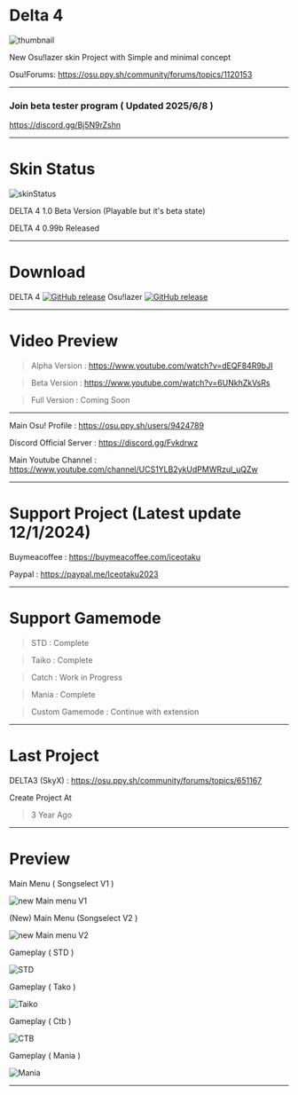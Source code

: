 # Delta 4
![thumbnail](https://github.com/user-attachments/assets/72fecd1a-acfd-4207-a866-68c638012f12)

New Osu!lazer skin Project with Simple and minimal concept

Osu!Forums: https://osu.ppy.sh/community/forums/topics/1120153

-----------------------------------------------------------------------------------------------------------------

### Join beta tester program  ( Updated 2025/6/8 )
https://discord.gg/Bj5N9rZshn

-----------------------------------------------------------------------------------------------------------------

# Skin Status
![skinStatus](https://github.com/user-attachments/assets/7db803d1-ac3f-4422-a41a-c29689adc035)

DELTA 4 1.0 Beta Version (Playable but it's beta state)

DELTA 4 0.99b Released 

-----------------------------------------------------------------------------------------------------------------
# Download

DELTA 4 [![GitHub release](https://img.shields.io/github/release/Iceotaku/DELTA4)](https://github.com/Iceotaku/DELTA4/releases/latest) 
Osu!lazer [![GitHub release](https://img.shields.io/github/release/ppy/osu.svg)](https://github.com/ppy/osu/releases/latest)

-----------------------------------------------------------------------------------------------------------------

# Video Preview
> Alpha Version : https://www.youtube.com/watch?v=dEQF84R9bJI

> Beta Version : https://www.youtube.com/watch?v=6UNkhZkVsRs

> Full Version : Coming Soon

-----------------------------------------------------------------------------------------------------------------

Main Osu! Profile : https://osu.ppy.sh/users/9424789

Discord Official Server : https://discord.gg/Fvkdrwz

Main Youtube Channel : https://www.youtube.com/channel/UCS1YLB2ykUdPMWRzul_uQZw

-----------------------------------------------------------------------------------------------------------------

# Support Project (Latest update 12/1/2024)

Buymeacoffee : https://buymeacoffee.com/iceotaku

Paypal : https://paypal.me/Iceotaku2023

-----------------------------------------------------------------------------------------------------------------

# Support Gamemode

> STD : Complete

> Taiko : Complete

> Catch : Work in Progress

> Mania : Complete

> Custom Gamemode : Continue with extension

-----------------------------------------------------------------------------------------------------------------
# Last Project

DELTA3 (SkyX) : https://osu.ppy.sh/community/forums/topics/651167

Create Project At
> 3 Year Ago

-----------------------------------------------------------------------------------------------------------------

# Preview

Main Menu ( Songselect V1 )

![new Main menu V1](https://github.com/user-attachments/assets/31b6109a-f311-4f70-924c-321dc8c76933)

(New) Main Menu (Songselect V2 )

![new Main menu V2](https://github.com/user-attachments/assets/7b4d5504-ca72-4164-92cf-e47f9f1d96fa)

Gameplay ( STD )

![STD](https://github.com/user-attachments/assets/2092d879-27a4-49a0-9895-670c65f4e94a)

Gameplay ( Tako )

![Taiko](https://github.com/user-attachments/assets/77405d13-f7ed-4cb5-8f70-a9a83e3ac5b5)

Gameplay ( Ctb )

![CTB](https://github.com/user-attachments/assets/5bd1475b-012c-496c-8d32-a10c710d3baf)

Gameplay ( Mania )

![Mania](https://github.com/user-attachments/assets/e241be14-14f6-43fe-9c11-0215eb334526)

-----------------------------------------------------------------------------------------------------------------
